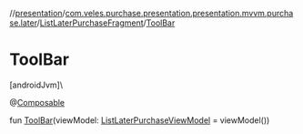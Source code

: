 //[presentation](../../../index.md)/[com.veles.purchase.presentation.presentation.mvvm.purchase.later](../index.md)/[ListLaterPurchaseFragment](index.md)/[ToolBar](-tool-bar.md)

# ToolBar

[androidJvm]\

@[Composable](https://developer.android.com/reference/kotlin/androidx/compose/runtime/Composable.html)

fun [ToolBar](-tool-bar.md)(viewModel: [ListLaterPurchaseViewModel](../-list-later-purchase-view-model/index.md) = viewModel())
